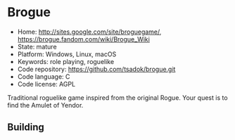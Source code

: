 # Brogue

- Home: http://sites.google.com/site/broguegame/, https://brogue.fandom.com/wiki/Brogue_Wiki
- State: mature
- Platform: Windows, Linux, macOS
- Keywords: role playing, roguelike
- Code repository: https://github.com/tsadok/brogue.git
- Code language: C
- Code license: AGPL

Traditional roguelike game inspired from the original Rogue. Your quest is to find the Amulet of Yendor.

## Building
